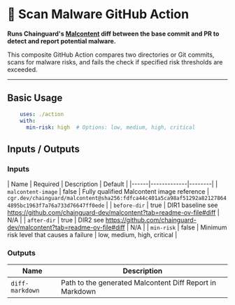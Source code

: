 # 🔬 Scan Malware GitHub Action

**Runs Chainguard's [Malcontent](https://github.com/chainguard-dev/malcontent) diff between the base commit and PR to detect and report potential malware.**

This composite GitHub Action compares two directories or Git commits, scans for malware risks, and fails the check if specified risk thresholds are exceeded.

---

## Basic Usage

```yaml
    uses: ./action
    with:
      min-risk: high  # Options: low, medium, high, critical
```

## Inputs / Outputs

### Inputs

| Name | Required | Description | Default |
|------|-------------|--------|
| `malcontent-image` | false | Fully qualified Malcontent image reference | `cgr.dev/chainguard/malcontent@sha256:fdfca44c401a5ca98af51292a821278644895bc1963f7a76a733d76647ff0ede` |
| `before-dir` | true | DIR1 baseline see https://github.com/chainguard-dev/malcontent?tab=readme-ov-file#diff  | N/A |
| `after-dir` | true | DIR2 see https://github.com/chainguard-dev/malcontent?tab=readme-ov-file#diff  | N/A |
| `min-risk` | false | Minimum risk level that causes a failure | low, medium, high, critical |

### Outputs

| Name | Description |
|------|-------------|
| `diff-markdown` | Path to the generated Malcontent Diff Report in Markdown |
